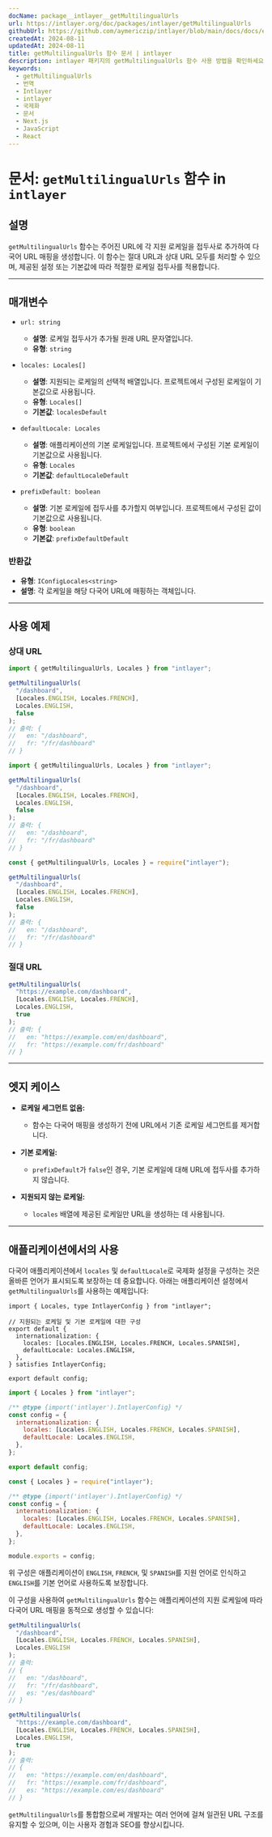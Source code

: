 ```yaml
---
docName: package__intlayer__getMultilingualUrls
url: https://intlayer.org/doc/packages/intlayer/getMultilingualUrls
githubUrl: https://github.com/aymericzip/intlayer/blob/main/docs/docs/en/packages/intlayer/getMultilingualUrls.md
createdAt: 2024-08-11
updatedAt: 2024-08-11
title: getMultilingualUrls 함수 문서 | intlayer
description: intlayer 패키지의 getMultilingualUrls 함수 사용 방법을 확인하세요
keywords:
  - getMultilingualUrls
  - 번역
  - Intlayer
  - intlayer
  - 국제화
  - 문서
  - Next.js
  - JavaScript
  - React
---
```


# 문서: `getMultilingualUrls` 함수 in `intlayer`

## 설명

`getMultilingualUrls` 함수는 주어진 URL에 각 지원 로케일을 접두사로 추가하여 다국어 URL 매핑을 생성합니다. 이 함수는 절대 URL과 상대 URL 모두를 처리할 수 있으며, 제공된 설정 또는 기본값에 따라 적절한 로케일 접두사를 적용합니다.

---

## 매개변수

- `url: string`

  - **설명**: 로케일 접두사가 추가될 원래 URL 문자열입니다.
  - **유형**: `string`

- `locales: Locales[]`

  - **설명**: 지원되는 로케일의 선택적 배열입니다. 프로젝트에서 구성된 로케일이 기본값으로 사용됩니다.
  - **유형**: `Locales[]`
  - **기본값**: `localesDefault`

- `defaultLocale: Locales`

  - **설명**: 애플리케이션의 기본 로케일입니다. 프로젝트에서 구성된 기본 로케일이 기본값으로 사용됩니다.
  - **유형**: `Locales`
  - **기본값**: `defaultLocaleDefault`

- `prefixDefault: boolean`
  - **설명**: 기본 로케일에 접두사를 추가할지 여부입니다. 프로젝트에서 구성된 값이 기본값으로 사용됩니다.
  - **유형**: `boolean`
  - **기본값**: `prefixDefaultDefault`

### 반환값

- **유형**: `IConfigLocales<string>`
- **설명**: 각 로케일을 해당 다국어 URL에 매핑하는 객체입니다.

---

## 사용 예제

### 상대 URL

```typescript codeFormat="typescript"
import { getMultilingualUrls, Locales } from "intlayer";

getMultilingualUrls(
  "/dashboard",
  [Locales.ENGLISH, Locales.FRENCH],
  Locales.ENGLISH,
  false
);
// 출력: {
//   en: "/dashboard",
//   fr: "/fr/dashboard"
// }
```

```javascript codeFormat="esm"
import { getMultilingualUrls, Locales } from "intlayer";

getMultilingualUrls(
  "/dashboard",
  [Locales.ENGLISH, Locales.FRENCH],
  Locales.ENGLISH,
  false
);
// 출력: {
//   en: "/dashboard",
//   fr: "/fr/dashboard"
// }
```

```javascript codeFormat="commonjs"
const { getMultilingualUrls, Locales } = require("intlayer");

getMultilingualUrls(
  "/dashboard",
  [Locales.ENGLISH, Locales.FRENCH],
  Locales.ENGLISH,
  false
);
// 출력: {
//   en: "/dashboard",
//   fr: "/fr/dashboard"
// }
```

### 절대 URL

```typescript
getMultilingualUrls(
  "https://example.com/dashboard",
  [Locales.ENGLISH, Locales.FRENCH],
  Locales.ENGLISH,
  true
);
// 출력: {
//   en: "https://example.com/en/dashboard",
//   fr: "https://example.com/fr/dashboard"
// }
```

---

## 엣지 케이스

- **로케일 세그먼트 없음:**

  - 함수는 다국어 매핑을 생성하기 전에 URL에서 기존 로케일 세그먼트를 제거합니다.

- **기본 로케일:**

  - `prefixDefault`가 `false`인 경우, 기본 로케일에 대해 URL에 접두사를 추가하지 않습니다.

- **지원되지 않는 로케일:**
  - `locales` 배열에 제공된 로케일만 URL을 생성하는 데 사용됩니다.

---

## 애플리케이션에서의 사용

다국어 애플리케이션에서 `locales` 및 `defaultLocale`로 국제화 설정을 구성하는 것은 올바른 언어가 표시되도록 보장하는 데 중요합니다. 아래는 애플리케이션 설정에서 `getMultilingualUrls`를 사용하는 예제입니다:

```tsx codeFormat="typescript"
import { Locales, type IntlayerConfig } from "intlayer";

// 지원되는 로케일 및 기본 로케일에 대한 구성
export default {
  internationalization: {
    locales: [Locales.ENGLISH, Locales.FRENCH, Locales.SPANISH],
    defaultLocale: Locales.ENGLISH,
  },
} satisfies IntlayerConfig;

export default config;
```

```javascript codeFormat="esm"
import { Locales } from "intlayer";

/** @type {import('intlayer').IntlayerConfig} */
const config = {
  internationalization: {
    locales: [Locales.ENGLISH, Locales.FRENCH, Locales.SPANISH],
    defaultLocale: Locales.ENGLISH,
  },
};

export default config;
```

```javascript codeFormat="commonjs"
const { Locales } = require("intlayer");

/** @type {import('intlayer').IntlayerConfig} */
const config = {
  internationalization: {
    locales: [Locales.ENGLISH, Locales.FRENCH, Locales.SPANISH],
    defaultLocale: Locales.ENGLISH,
  },
};

module.exports = config;
```

위 구성은 애플리케이션이 `ENGLISH`, `FRENCH`, 및 `SPANISH`를 지원 언어로 인식하고 `ENGLISH`를 기본 언어로 사용하도록 보장합니다.

이 구성을 사용하여 `getMultilingualUrls` 함수는 애플리케이션의 지원 로케일에 따라 다국어 URL 매핑을 동적으로 생성할 수 있습니다:

```typescript
getMultilingualUrls(
  "/dashboard",
  [Locales.ENGLISH, Locales.FRENCH, Locales.SPANISH],
  Locales.ENGLISH
);
// 출력:
// {
//   en: "/dashboard",
//   fr: "/fr/dashboard",
//   es: "/es/dashboard"
// }

getMultilingualUrls(
  "https://example.com/dashboard",
  [Locales.ENGLISH, Locales.FRENCH, Locales.SPANISH],
  Locales.ENGLISH,
  true
);
// 출력:
// {
//   en: "https://example.com/en/dashboard",
//   fr: "https://example.com/fr/dashboard",
//   es: "https://example.com/es/dashboard"
// }
```

`getMultilingualUrls`를 통합함으로써 개발자는 여러 언어에 걸쳐 일관된 URL 구조를 유지할 수 있으며, 이는 사용자 경험과 SEO를 향상시킵니다.
